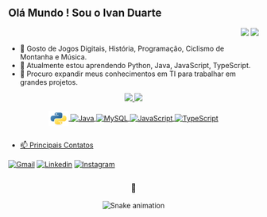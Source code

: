 ## Olá Mundo ! Sou o Ivan Duarte   

<div align="right">
  
  <img src="https://img.shields.io/github/forks/Ivan-Duarte/Ivan-Duarte.svg"/>
  <img src="https://img.shields.io/github/watchers/Ivan-Duarte/Ivan-Duarte.svg"/>

  
</div>

- 👀 Gosto de Jogos Digitais, História, Programação, Ciclismo de Montanha e Música.
- 🌱 Atualmente estou aprendendo Python, Java, JavaScript, TypeScript.
- 💞️ Procuro expandir meus conhecimentos em TI para trabalhar em grandes projetos.

<div align="center">
  <a href="https://github.com/Ivan-Duarte">
  <img height="165em" src="https://github-readme-stats.vercel.app/api?username=Ivan-Duarte&show_icons=true&theme=dark&include_all_commits=true&count_private=true&locale=pt-br&title_color=ffffff&bg_color=DEG,bf611b,a03329,5d2322,040404&text_color=ffffff&icon_color=ffea00&border_color=e89715&border_radius=10&ring_color=ffffff"/>
  <img height="165em" src="https://github-readme-stats.vercel.app/api/top-langs/?username=Ivan-Duarte&theme=dark&layout=compact&langs_count=8&locale=pt-br&title_color=ffffff&bg_color=DEG,040404,0f3e50,0d7683,25b9f4&border_color=25b9f4&border_radius=7&text_color=ffffff"/>
</div>
<div align="center"><br>
  <img align="center" alt="Python" height="30" width="40" src="https://raw.githubusercontent.com/devicons/devicon/master/icons/python/python-original.svg">
  <img align="center" alt="Java" height="30" width="40" src="https://cdn.jsdelivr.net/gh/devicons/devicon/icons/java/java-original.svg">
  <img align="center" alt="MySQL" height="30" width="40" src="https://cdn.jsdelivr.net/gh/devicons/devicon/icons/mysql/mysql-original.svg">
  <img align="center" alt="JavaScript" height="30" width="40" src="https://cdn.jsdelivr.net/gh/devicons/devicon/icons/javascript/javascript-original.svg">
  <img align="center" alt="TypeScript" height="30" width="40" src="https://cdn.jsdelivr.net/gh/devicons/devicon/icons/typescript/typescript-original.svg">
</div>
  
##
  
- 📫 Principais Contatos 
<div align="left"> 
  <a href = "mailto:ivangermanoduarte@gmail.com"><img align="center" alt="Gmail" src="https://img.shields.io/badge/Gmail-D14836?style=for-the-badge&logo=gmail&logoColor=white" target="_blank"></a>
  <a href="https://www.linkedin.com/in/ivan-duarte-982532217/" target="_blank"><img align="center" alt="Linkedin" src="https://img.shields.io/badge/-LinkedIn-%230077B5?style=for-the-badge&logo=linkedin&logoColor=white" target="_blank"></a>
  <a href="https://www.instagram.com/ivangermanoduarte/" target="_blank"><img align="center" alt="Instagram" src="https://img.shields.io/badge/Instagram-E4405F?style=for-the-badge&logo=instagram&logoColor=white"></a>
</div>
 
 ##
 
<div align="center"> 
  <h3>🐍</h3> 
  
  ![Snake animation](https://github.com/Ivan-Duarte/Ivan-Duarte/blob/output/github-contribution-grid-snake.svg)
 
</div>

<!---
Ivan-Duarte/Ivan-Duarte is a ✨ special ✨ repository because its `README.md` (this file) appears on your GitHub profile.
You can click the Preview link to take a look at your changes.
--->
